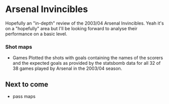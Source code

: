 # Arsenal Invincibles
Hopefully an "in-depth" review of the 2003/04 Arsenal Invincibles. Yeah it's on a "hopefully" area but I'll be looking forward to analyse their performance on a basic level.

### Shot maps
- Games
Plotted the shots with goals containing the names of the scorers and the expected goals as provided by the statsbomb data for all 32 of 38 games played by Arsenal in the 2003/04 season.

## Next to come
- pass maps
